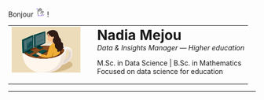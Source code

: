<p>
  Bonjour
  <img src="assets/img/profile/wave.gif" alt="Hi" width="20" />
  !
</p>


<table>
  <tr>
    <td width="160" valign="top">
      <img src="assets/img/profile/icon_presentation.png" alt="Portrait de Nadia Mejou" width="140">
    </td>
    <td valign="middle">
      <h1 style="margin:0;">Nadia Mejou</h1>
      <em>Data & Insights Manager — Higher education</em>
   <p>
    M.Sc. in Data Science | B.Sc. in Mathematics
   </br> Focused on data science for education
      </p>
    </td>
  </tr>
</table>

<hr>
